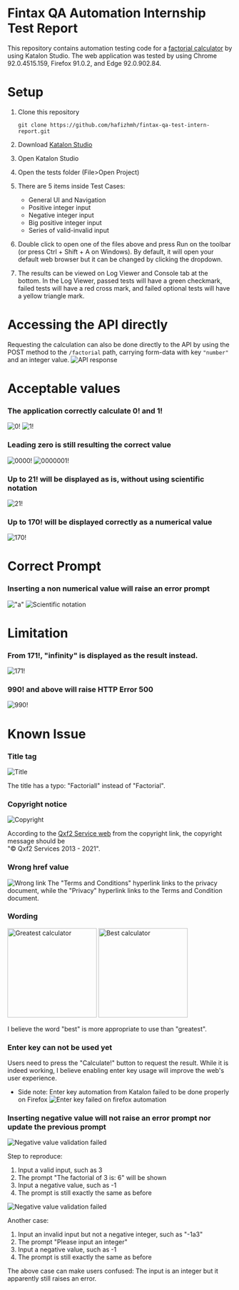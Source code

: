 # Fintax QA Automation Internship Test Report

This repository contains automation testing code for a [factorial calculator](http://qainterview.pythonanywhere.com/) by using Katalon Studio.
The web application was tested by using Chrome 92.0.4515.159, Firefox 91.0.2, and Edge 92.0.902.84.

# Setup
1. Clone this repository

    `git clone https://github.com/hafizhmh/fintax-qa-test-intern-report.git`
2. Download [Katalon Studio](https://www.katalon.com/download/)
3. Open Katalon Studio
4. Open the tests folder (File>Open Project)
5. There are 5 items inside Test Cases:

   * General UI and Navigation
   * Positive integer input
   * Negative integer input
   * Big positive integer input
   * Series of valid-invalid input
6. Double click to open one of the files above and press Run on the toolbar (or press Ctrl + Shift + A on Windows). By default, it will open your default web browser but it can be changed by clicking the dropdown.
7. The results can be viewed on Log Viewer and Console tab at the bottom. In the Log Viewer, passed tests will have a green checkmark, failed tests will have a red cross mark, and failed optional tests will have a yellow triangle mark.

# Accessing the API directly
Requesting the calculation can also be done directly to the API by using the POST method to the `/factorial` path, carrying form-data with key `"number"` and an integer value.
![API response](README/response_170.jpg)

# Acceptable values
### The application correctly calculate 0! and 1!
![0!](/README/result_0.jpg)
![1!](/README/result_0.jpg)

### Leading zero is still resulting the correct value
![0000!](/README/result_0000.jpg)
![0000001!](/README/result_0000001.jpg)

### Up to 21! will be displayed as is, without using scientific notation
![21!](/README/limit_21.jpg)

### Up to 170! will be displayed correctly as a numerical value
![170!](/README/limit_170.jpg)

# Correct Prompt
### Inserting a non numerical value will raise an error prompt
!["a"](README/formvalidation_a.jpg)
![Scientific notation](README/formvalidation_scinotation.jpg)



# Limitation
### From 171!, "infinity" is displayed as the result instead.
![171!](/README/limit_171.jpg)

### 990! and above will raise HTTP Error 500
![990!](/README/limit_990.jpg)

# Known Issue

### Title tag
![Title](/README/title.jpg)

The title has a typo: "Factoriall" instead of "Factorial".

### Copyright notice
![Copyright](/README/copyright.jpg)

According to the [Qxf2 Service web](https://qxf2.com/?utm_source=qa-interview&utm_medium=click&utm_campaign=From%20QA%20Interview) from the copyright link, the copyright message should be <br>"© Qxf2 Services 2013 - 2021".

### Wrong href value
![Wrong link](/README/wronglink.jpg)
The "Terms and Conditions" hyperlink links to the privacy document, while the "Privacy" hyperlink links to the Terms and Condition document.

### Wording
<img src="README/wording_greatest.jpg" alt="Greatest calculator" width="200"/>
<img src="README/wording_best.jpg" alt="Best calculator" width="200"/>

I believe the word "best" is more appropriate to use than "greatest".

### Enter key can not be used yet
Users need to press the "Calculate!" button to request the result. While it is indeed working, I believe enabling enter key usage will improve the web's user experience.

* Side note: Enter key automation from Katalon failed to be done properly on Firefox
![Enter key failed on firefox automation](README/firefox_ENTERkey_failed.jpg)

### Inserting negative value will not raise an error prompt nor update the previous prompt

![Negative value validation failed](README/formvalidation_negative.jpg)

Step to reproduce:

1. Input a valid input, such as 3
2. The prompt "The factorial of 3 is: 6" will be shown
3. Input a negative value, such as -1
4. The prompt is still exactly the same as before

![Negative value validation failed](README/formvalidation_negative2.jpg)

Another case:
1. Input an invalid input but not a negative integer, such as "-1a3"
2. The prompt "Please input an integer"
3. Input a negative value, such as -1
4. The prompt is still exactly the same as before

The above case can make users confused: The input is an integer but it apparently still raises an error.
